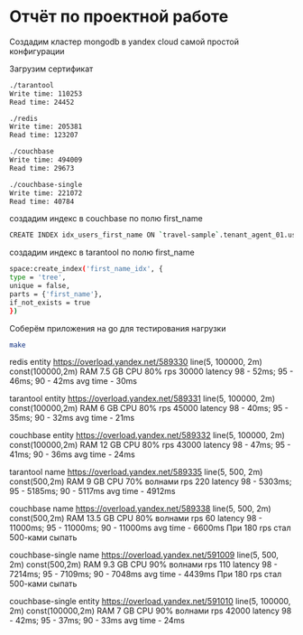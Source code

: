 # Отчёт по проектной работе

Создадим кластер mongodb в yandex cloud самой простой конфигурации

Загрузим сертификат

```bash
./tarantool 
Write time: 110253
Read time: 24452
```

```bash
./redis 
Write time: 205381
Read time: 123207
```

```bash
./couchbase 
Write time: 494009
Read time: 29673
```

```bash
./couchbase-single
Write time: 221072
Read time: 40784
```

создадим индекс в couchbase по полю first_name
```bash
CREATE INDEX idx_users_first_name ON `travel-sample`.tenant_agent_01.users(first_name);
```

создадим индекс в tarantool по полю first_name
```bash
space:create_index('first_name_idx', {
type = 'tree',
unique = false,
parts = {'first_name'},
if_not_exists = true
})
```

Соберём приложения на go для тестирования нагрузки
```bash
make
```

redis entity
https://overload.yandex.net/589330
line(5, 100000, 2m) const(100000,2m)
RAM 7.5 GB
CPU 80%
rps 30000
latency 98 - 52ms; 95 - 46ms; 90 - 42ms
avg time - 30ms

tarantool entity
https://overload.yandex.net/589331
line(5, 100000, 2m) const(100000,2m)
RAM 6 GB
CPU 80%
rps 45000
latency 98 - 40ms; 95 - 35ms; 90 - 32ms
avg time - 21ms

couchbase entity
https://overload.yandex.net/589332
line(5, 100000, 2m) const(100000,2m)
RAM 12 GB
CPU 80%
rps 43000
latency 98 - 47ms; 95 - 41ms; 90 - 36ms
avg time - 24ms

tarantool name
https://overload.yandex.net/589335
line(5, 500, 2m) const(500,2m)
RAM 9 GB
CPU 70% волнами
rps 220
latency 98 - 5303ms; 95 - 5185ms; 90 - 5117ms
avg time - 4912ms

couchbase name
https://overload.yandex.net/589338
line(5, 500, 2m) const(500,2m)
RAM 13.5 GB
CPU 80% волнами
rps 60
latency 98 - 11000ms; 95 - 11000ms; 90 - 11000ms
avg time - 6600ms
При 180 rps стал 500-ками сыпать


couchbase-single name
https://overload.yandex.net/591009
line(5, 500, 2m) const(500,2m)
RAM 9.3 GB
CPU 90% волнами
rps 110
latency 98 - 7214ms; 95 - 7109ms; 90 - 7048ms
avg time - 4439ms
При 180 rps стал 500-ками сыпать


couchbase-single entity
https://overload.yandex.net/591010
line(5, 100000, 2m) const(100000,2m)
RAM 7 GB
CPU 90% волнами
rps 42000
latency 98 - 42ms; 95 - 37ms; 90 - 33ms
avg time - 24ms